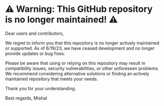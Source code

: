 # ⚠️ Warning: This GitHub repository is no longer maintained! ⚠️

Dear users and contributors,

We regret to inform you that this repository is no longer actively maintained or supported. As of 6/19/23, we have ceased development and no longer provide updates or bug fixes.

Please be aware that using or relying on this repository may result in compatibility issues, security vulnerabilities, or other unforeseen problems. We recommend considering alternative solutions or finding an actively maintained repository that meets your needs.

Thank you for your understanding.

Best regards,
Mishal
